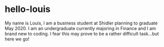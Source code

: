 # hello-louis

My name is Louis, I am a business student at Shidler planning to graduate May 2020. I am an undergraduate currently majoring in Finance and I am brand new to coding. I fear this may prove to be a rather difficult task...but here we go!
